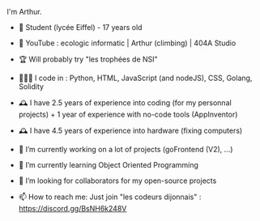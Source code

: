 I'm Arthur.

- 🏫 Student (lycée Eiffel) - 17 years old
- 🎥 YouTube : ecologic informatic | Arthur (climbing) | 404A Studio
- 🏆 Will probably try "les trophées de NSI"

- 👨🏼‍💻 I code in : Python, HTML, JavaScript (and nodeJS), CSS, Golang, Solidity
- 🕰️ I have 2.5 years of experience into coding (for my personnal projects) + 1 year of experience with no-code tools (AppInventor)
- 🕰️ I have 4.5 years of experience into hardware (fixing computers)
- 🔭 I’m currently working on a lot of projects (goFrontend (V2), ...)
- 🌱 I’m currently learning Object Oriented Programming
- 👯 I’m looking for collaborators for my open-source projects
- 📫 How to reach me: Just join "les codeurs dijonnais" : https://discord.gg/BsNH6k248V
